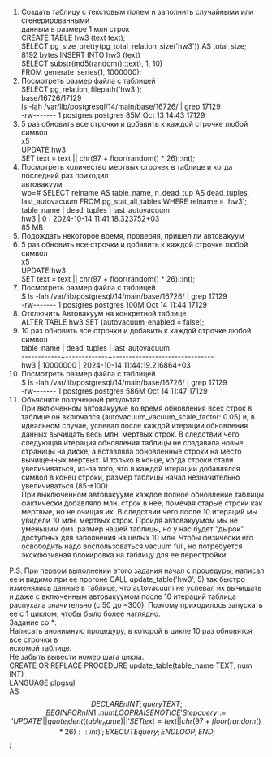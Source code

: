 1. Создать таблицу с текстовым полем и заполнить случайными или сгенерированными  
данным в размере 1 млн строк  
CREATE TABLE hw3 (text text);  
SELECT pg_size_pretty(pg_total_relation_size('hw3')) AS total_size;  
 8192 bytes
INSERT INTO hw3 (text)  
SELECT substr(md5(random()::text), 1, 10)  
FROM generate_series(1, 1000000);  
2. Посмотреть размер файла с таблицей  
SELECT pg_relation_filepath('hw3');  
base/16726/17129  
 ls -lah /var/lib/postgresql/14/main/base/16726/ | grep 17129  
-rw-------  1 postgres postgres  85M Oct 13 14:43 17129  
3. 5 раз обновить все строчки и добавить к каждой строчке любой символ  
x5  
UPDATE hw3  
SET text = text || chr(97 + floor(random() * 26)::int);  
4. Посмотреть количество мертвых строчек в таблице и когда последний раз приходил  
автовакуум  
wb=# SELECT relname AS table_name, n_dead_tup AS dead_tuples, last_autovacuum FROM pg_stat_all_tables WHERE relname = 'hw3';  
 table_name | dead_tuples |        last_autovacuum          
 hw3        |           0 | 2024-10-14 11:41:18.323752+03  
85 MB  
5. Подождать некоторое время, проверяя, пришел ли автовакуум  
6. 5 раз обновить все строчки и добавить к каждой строчке любой символ  
x5  
UPDATE hw3  
SET text = text || chr(97 + floor(random() * 26)::int);  
7. Посмотреть размер файла с таблицей  
$ ls -lah /var/lib/postgresql/14/main/base/16726/ | grep 17129  
-rw-------  1 postgres postgres 100M Oct 14 11:44 17129  
8. Отключить Автовакуум на конкретной таблице  
ALTER TABLE hw3 SET (autovacuum_enabled = false);  
9. 10 раз обновить все строчки и добавить к каждой строчке любой символ  
 table_name | dead_tuples |        last_autovacuum  
------------+-------------+-------------------------------  
 hw3        |    10000000 | 2024-10-14 11:44:19.216864+03  
10. Посмотреть размер файла с таблицей  
$ ls -lah /var/lib/postgresql/14/main/base/16726/ | grep 17129  
-rw-------  1 postgres postgres 586M Oct 14 11:47 17129  
11. Объясните полученный результат  
При включенном автовакууме во время обновления всех строк в таблице он включался (autovacuum_vacuum_scale_factor: 0.05) и, в идеальном случае, успевал после каждой итерации обновления данных вычищать весь млн. мертвых строк. В следствии чего следующая итерация обновления таблицы не создавала новые страницы на диске, а вставляла обновленные строки на место вычищенных мертвых. И только в конце, когда строки стали увеличиваться, из-за того, что в каждой итерации добавлялся символ в конец строки, размер таблицы начал незначительно увеличиваться (85->100)  
При выключенном автовакууме каждое полное обновление таблицы фактически добавляло млн. строк в нее, помечая старые строки как мертвые, но не очищая их. В следствии чего после 10 итераций мы увидели 10 млн. мертвых строк. Пройдя автовакуумом мы не уменьшим физ. размер нашей таблицы, но у нас будет "дырок" доступных для заполнения на целых 10 млн. Чтобы физически его освободить надо воспользоваться vacuum full, но потребуется эксклюзивная блокировка на таблицу для ее перестройки.  

P.S. При первом выполнении этого задания начал с процедуры, написал ее и видимо при ее прогоне CALL update_table('hw3', 5) так быстро изменялись данные в таблице, что autovacuum не успевал их вычищать и даже с включенным автовакуумом после 10 итераций таблица распухала значительно (с 50 до ~300). Поэтому приходилось запускать ее с 1 циклом, чтобы было более наглядно.  
Задание со *:  
Написать анонимную процедуру, в которой в цикле 10 раз обновятся все строчки в  
искомой таблице.  
Не забыть вывести номер шага цикла.  
CREATE OR REPLACE PROCEDURE update_table(table_name TEXT, num INT)  
LANGUAGE plpgsql  
AS $$  
DECLARE  
    n INT;  
    query TEXT;  
BEGIN  
    FOR n IN 1..num LOOP  
        RAISE NOTICE 'Step %', n;  
        query := 'UPDATE ' || quote_ident(table_name) || ' SET text = text || chr(97 + floor(random() * 26)::int)';  
        EXECUTE query;  
    END LOOP;  
END;  
$$;  

